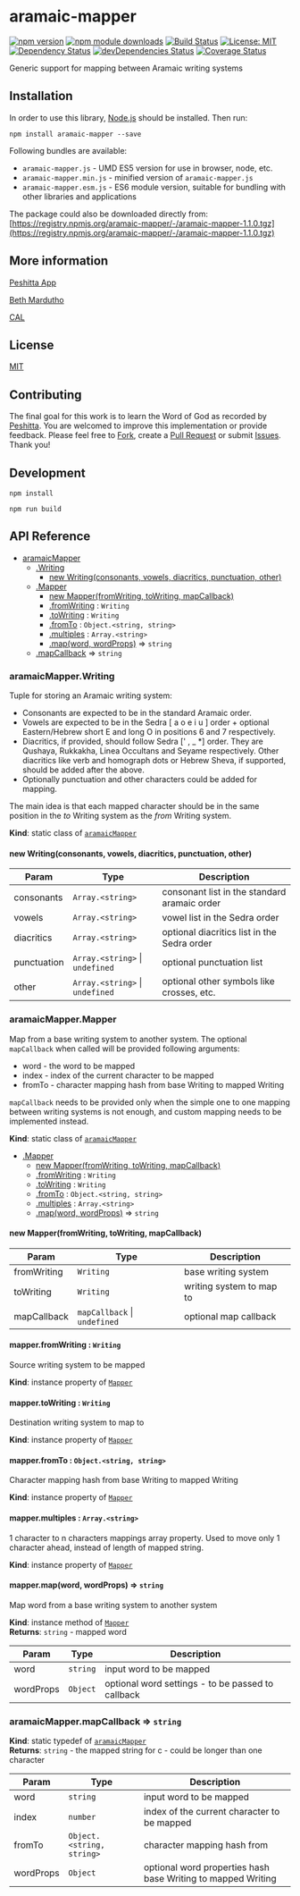 # aramaic-mapper

[![npm version](https://badge.fury.io/js/aramaic-mapper.svg)](https://badge.fury.io/js/aramaic-mapper)
[![npm module downloads](http://img.shields.io/npm/dt/aramaic-mapper.svg)](https://www.npmjs.org/package/aramaic-mapper)
[![Build Status](https://travis-ci.org/peshitta/aramaic-mapper.svg?branch=master)](https://travis-ci.org/peshitta/aramaic-mapper)
[![License: MIT](https://img.shields.io/badge/License-MIT-yellow.svg)](https://github.com/peshitta/aramaic-mapper/blob/master/LICENSE)
[![Dependency Status](https://david-dm.org/peshitta/aramaic-mapper.svg)](https://david-dm.org/peshitta/aramaic-mapper)
[![devDependencies Status](https://david-dm.org/peshitta/aramaic-mapper/dev-status.svg)](https://david-dm.org/peshitta/aramaic-mapper?type=dev)
[![Coverage Status](https://coveralls.io/repos/github/peshitta/aramaic-mapper/badge.svg?branch=master)](https://coveralls.io/github/peshitta/aramaic-mapper?branch=master)

Generic support for mapping between Aramaic writing systems

## Installation

In order to use this library, [Node.js](https://nodejs.org) should be installed. 
Then run:
```
npm install aramaic-mapper --save
```

Following bundles are available:
* `aramaic-mapper.js` - UMD ES5 version for use in browser, node, etc.
* `aramaic-mapper.min.js` - minified version of `aramaic-mapper.js`
* `aramaic-mapper.esm.js` - ES6 module version, suitable for bundling with other 
libraries and applications

The package could also be downloaded directly from:
[https://registry.npmjs.org/aramaic-mapper/-/aramaic-mapper-1.1.0.tgz](https://registry.npmjs.org/aramaic-mapper/-/aramaic-mapper-1.1.0.tgz)

## More information

[Peshitta App](https://peshitta.github.io)

[Beth Mardutho](https://sedra.bethmardutho.org/about/fonts)

[CAL](http://cal1.cn.huc.edu/searching/fullbrowser.html)

## License

[MIT](https://github.com/peshitta/aramaic-mapper/blob/master/LICENSE)

## Contributing

The final goal for this work is to learn the Word of God as recorded by
[Peshitta](https://en.wikipedia.org/wiki/Peshitta).
You are welcomed to improve this implementation or provide feedback. Please
feel free to [Fork](https://help.github.com/articles/fork-a-repo/), create a
[Pull Request](https://help.github.com/articles/about-pull-requests/) or
submit [Issues](https://github.com/peshitta/aramaic-mapper/issues).
Thank you!

## Development

```
npm install
```
```
npm run build
```

## API Reference

* [aramaicMapper](#module_aramaicMapper)
    * [.Writing](#module_aramaicMapper.Writing)
        * [new Writing(consonants, vowels, diacritics, punctuation, other)](#new_module_aramaicMapper.Writing_new)
    * [.Mapper](#module_aramaicMapper.Mapper)
        * [new Mapper(fromWriting, toWriting, mapCallback)](#new_module_aramaicMapper.Mapper_new)
        * [.fromWriting](#module_aramaicMapper.Mapper+fromWriting) : <code>Writing</code>
        * [.toWriting](#module_aramaicMapper.Mapper+toWriting) : <code>Writing</code>
        * [.fromTo](#module_aramaicMapper.Mapper+fromTo) : <code>Object.&lt;string, string&gt;</code>
        * [.multiples](#module_aramaicMapper.Mapper+multiples) : <code>Array.&lt;string&gt;</code>
        * [.map(word, wordProps)](#module_aramaicMapper.Mapper+map) ⇒ <code>string</code>
    * [.mapCallback](#module_aramaicMapper.mapCallback) ⇒ <code>string</code>

<a name="module_aramaicMapper.Writing"></a>

### aramaicMapper.Writing
Tuple for storing an Aramaic writing system:
* Consonants are expected to be in the standard Aramaic order.
* Vowels are expected to be in the Sedra [ a o e i u ] order + optional
  Eastern/Hebrew short E and long O in positions 6 and 7 respectively.
* Diacritics, if provided, should follow Sedra [' , _  *] order. They are
  Qushaya, Rukkakha, Linea Occultans and Seyame respectively.
  Other diacritics like verb and homograph dots or Hebrew Sheva, if
  supported, should be added after the above.
* Optionally punctuation and other characters could be added for mapping.

The main idea is that each mapped character should be in the same
position in the _to_ Writing system as the _from_ Writing system.

**Kind**: static class of [<code>aramaicMapper</code>](#module_aramaicMapper)  
<a name="new_module_aramaicMapper.Writing_new"></a>

#### new Writing(consonants, vowels, diacritics, punctuation, other)

| Param | Type | Description |
| --- | --- | --- |
| consonants | <code>Array.&lt;string&gt;</code> | consonant list in the standard aramaic order |
| vowels | <code>Array.&lt;string&gt;</code> | vowel list in the Sedra order |
| diacritics | <code>Array.&lt;string&gt;</code> | optional diacritics list in the Sedra order |
| punctuation | <code>Array.&lt;string&gt;</code> \| <code>undefined</code> | optional punctuation list |
| other | <code>Array.&lt;string&gt;</code> \| <code>undefined</code> | optional other symbols like crosses, etc. |

<a name="module_aramaicMapper.Mapper"></a>

### aramaicMapper.Mapper
Map from a base writing system to another system.
The optional `mapCallback` when called will be provided following arguments:
* word - the word to be mapped
* index - index of the current character to be mapped
* fromTo - character mapping hash from base Writing to mapped Writing

`mapCallback` needs to be provided only when the simple one to one mapping
between writing systems is not enough, and custom mapping needs to be
implemented instead.

**Kind**: static class of [<code>aramaicMapper</code>](#module_aramaicMapper)  

* [.Mapper](#module_aramaicMapper.Mapper)
    * [new Mapper(fromWriting, toWriting, mapCallback)](#new_module_aramaicMapper.Mapper_new)
    * [.fromWriting](#module_aramaicMapper.Mapper+fromWriting) : <code>Writing</code>
    * [.toWriting](#module_aramaicMapper.Mapper+toWriting) : <code>Writing</code>
    * [.fromTo](#module_aramaicMapper.Mapper+fromTo) : <code>Object.&lt;string, string&gt;</code>
    * [.multiples](#module_aramaicMapper.Mapper+multiples) : <code>Array.&lt;string&gt;</code>
    * [.map(word, wordProps)](#module_aramaicMapper.Mapper+map) ⇒ <code>string</code>

<a name="new_module_aramaicMapper.Mapper_new"></a>

#### new Mapper(fromWriting, toWriting, mapCallback)

| Param | Type | Description |
| --- | --- | --- |
| fromWriting | <code>Writing</code> | base writing system |
| toWriting | <code>Writing</code> | writing system to map to |
| mapCallback | <code>mapCallback</code> \| <code>undefined</code> | optional map callback |

<a name="module_aramaicMapper.Mapper+fromWriting"></a>

#### mapper.fromWriting : <code>Writing</code>
Source writing system to be mapped

**Kind**: instance property of [<code>Mapper</code>](#module_aramaicMapper.Mapper)  
<a name="module_aramaicMapper.Mapper+toWriting"></a>

#### mapper.toWriting : <code>Writing</code>
Destination writing system to map to

**Kind**: instance property of [<code>Mapper</code>](#module_aramaicMapper.Mapper)  
<a name="module_aramaicMapper.Mapper+fromTo"></a>

#### mapper.fromTo : <code>Object.&lt;string, string&gt;</code>
Character mapping hash from base Writing to mapped Writing

**Kind**: instance property of [<code>Mapper</code>](#module_aramaicMapper.Mapper)  
<a name="module_aramaicMapper.Mapper+multiples"></a>

#### mapper.multiples : <code>Array.&lt;string&gt;</code>
1 character to n characters mappings array property.
Used to move only 1 character ahead, instead of length of mapped string.

**Kind**: instance property of [<code>Mapper</code>](#module_aramaicMapper.Mapper)  
<a name="module_aramaicMapper.Mapper+map"></a>

#### mapper.map(word, wordProps) ⇒ <code>string</code>
Map word from a base writing system to another system

**Kind**: instance method of [<code>Mapper</code>](#module_aramaicMapper.Mapper)  
**Returns**: <code>string</code> - mapped word  

| Param | Type | Description |
| --- | --- | --- |
| word | <code>string</code> | input word to be mapped |
| wordProps | <code>Object</code> | optional word settings - to be passed to callback |

<a name="module_aramaicMapper.mapCallback"></a>

### aramaicMapper.mapCallback ⇒ <code>string</code>
**Kind**: static typedef of [<code>aramaicMapper</code>](#module_aramaicMapper)  
**Returns**: <code>string</code> - the mapped string for c - could be longer than one
character  

| Param | Type | Description |
| --- | --- | --- |
| word | <code>string</code> | input word to be mapped |
| index | <code>number</code> | index of the current character to be mapped |
| fromTo | <code>Object.&lt;string, string&gt;</code> | character mapping hash from |
| wordProps | <code>Object</code> | optional word properties hash base Writing to mapped Writing |

